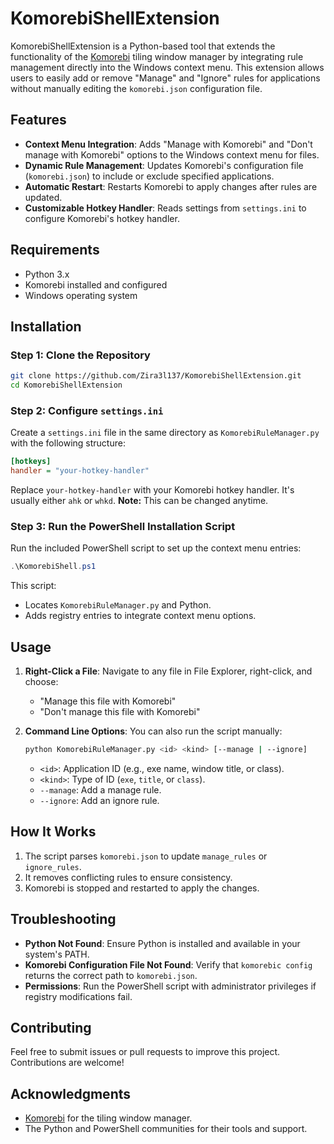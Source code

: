 # KomorebiShellExtension

KomorebiShellExtension is a Python-based tool that extends the functionality of the [Komorebi](https://github.com/LGUG2Z/komorebi) tiling window manager by integrating rule management directly into the Windows context menu. This extension allows users to easily add or remove "Manage" and "Ignore" rules for applications without manually editing the `komorebi.json` configuration file.

## Features

- **Context Menu Integration**: Adds "Manage with Komorebi" and "Don't manage with Komorebi" options to the Windows context menu for files.
- **Dynamic Rule Management**: Updates Komorebi's configuration file (`komorebi.json`) to include or exclude specified applications.
- **Automatic Restart**: Restarts Komorebi to apply changes after rules are updated.
- **Customizable Hotkey Handler**: Reads settings from `settings.ini` to configure Komorebi's hotkey handler.

## Requirements

- Python 3.x
- Komorebi installed and configured
- Windows operating system

## Installation

### Step 1: Clone the Repository
```bash
git clone https://github.com/Zira3l137/KomorebiShellExtension.git
cd KomorebiShellExtension
```

### Step 2: Configure `settings.ini`
Create a `settings.ini` file in the same directory as `KomorebiRuleManager.py` with the following structure:

```ini
[hotkeys]
handler = "your-hotkey-handler"
```
Replace `your-hotkey-handler` with your Komorebi hotkey handler. It's usually either `ahk` or `whkd`.
**Note:** This can be changed anytime.

### Step 3: Run the PowerShell Installation Script
Run the included PowerShell script to set up the context menu entries:

```powershell
.\KomorebiShell.ps1
```
This script:
- Locates `KomorebiRuleManager.py` and Python.
- Adds registry entries to integrate context menu options.

## Usage

1. **Right-Click a File**: Navigate to any file in File Explorer, right-click, and choose:
   - "Manage this file with Komorebi"
   - "Don't manage this file with Komorebi"

2. **Command Line Options**: You can also run the script manually:
   ```bash
   python KomorebiRuleManager.py <id> <kind> [--manage | --ignore]
   ```
   - `<id>`: Application ID (e.g., exe name, window title, or class).
   - `<kind>`: Type of ID (`exe`, `title`, or `class`).
   - `--manage`: Add a manage rule.
   - `--ignore`: Add an ignore rule.

## How It Works

1. The script parses `komorebi.json` to update `manage_rules` or `ignore_rules`.
2. It removes conflicting rules to ensure consistency.
3. Komorebi is stopped and restarted to apply the changes.

## Troubleshooting

- **Python Not Found**: Ensure Python is installed and available in your system's PATH.
- **Komorebi Configuration File Not Found**: Verify that `komorebic config` returns the correct path to `komorebi.json`.
- **Permissions**: Run the PowerShell script with administrator privileges if registry modifications fail.

## Contributing

Feel free to submit issues or pull requests to improve this project. Contributions are welcome!

## Acknowledgments

- [Komorebi](https://github.com/LGUG2Z/komorebi) for the tiling window manager.
- The Python and PowerShell communities for their tools and support.

